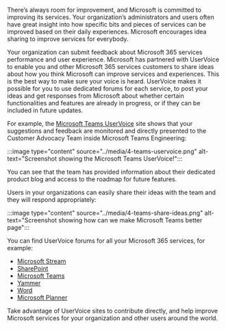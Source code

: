 There’s always room for improvement, and Microsoft is committed to improving its services. Your organization’s administrators and users often have great insight into how specific bits and pieces of services can be improved based on their daily experiences. Microsoft encourages idea sharing to improve services for everybody.

Your organization can submit feedback about Microsoft 365 services performance and user experience.  Microsoft has partnered with UserVoice to enable you and other Microsoft 365 services customers to share ideas about how you think Microsoft can improve services and experiences. This is the best way to make sure your voice is heard. UserVoice makes it possible for you to use dedicated forums for each service, to post your ideas and get responses from Microsoft about whether certain functionalities and features are already in progress, or if they can be included in future updates.

For example, the [Microsoft Teams UserVoice](https://microsoftteams.uservoice.com/forums/555103-public) site shows that your suggestions and feedback are monitored and directly presented to the Customer Advocacy Team inside Microsoft Teams Engineering:

:::image type="content" source="../media/4-teams-uservoice.png" alt-text="Screenshot showing the Microsoft Teams UserVoice!":::

You can see that the team has provided information about their dedicated product blog and access to the roadmap for future features.

Users in your organizations can easily share their ideas with the team and they will respond appropriately:

:::image type="content" source="../media/4-teams-share-ideas.png" alt-text="Screenshot showing how can we make Microsoft Teams better page":::

You can find UserVoice forums for all your Microsoft 365 services, for example:

- [Microsoft Stream](https://techcommunity.microsoft.com/t5/microsoft-stream-ideas/idb-p/StreamIdeas)
- [SharePoint](https://sharepoint.uservoice.com/)
- [Microsoft Teams](https://microsoftteams.uservoice.com/)
- [Yammer](https://yammer.uservoice.com/)
- [Word](https://word.uservoice.com/)
- [Microsoft Planner](https://planner.uservoice.com/forums/330525-microsoft-planner-feedback-forum)

Take advantage of UserVoice sites to contribute directly, and help improve Microsoft services for your organization and other users around the world.
